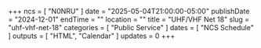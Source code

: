+++
ncs = [ "N0NRU" ]
date = "2025-05-04T21:00:00-05:00"
publishDate = "2024-12-01"
endTime = ""
location = ""
title = "UHF/VHF Net 18"
slug = "uhf-vhf-net-18"
categories = [ "Public Service" ]
dates = [ "NCS Schedule" ]
outputs = [ "HTML", "Calendar" ]
updates = 0
+++
